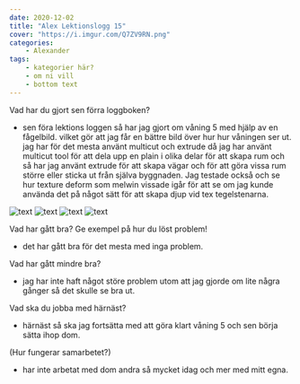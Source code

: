 ```yaml
---
date: 2020-12-02
title: "Alex Lektionslogg 15"
cover: "https://i.imgur.com/Q7ZV9RN.png"
categories: 
    - Alexander
tags:
    - kategorier här?
    - om ni vill
    - bottom text
---
```



Vad har du gjort sen förra loggboken?
- sen föra lektions loggen så har jag gjort om våning 5 med hjälp av en fågelbild. vilket gör att jag får en bättre bild över hur hur våningen ser ut.
jag har för det mesta använt multicut och extrude då jag har använt multicut tool för att dela upp en plain i olika delar för att skapa rum och så har jag använt extrude för att 
skapa vägar och för att göra vissa rum större eller sticka ut från själva byggnaden. 
Jag testade också och se hur texture deform som melwin vissade igår för att se om jag kunde använda det på något sätt för att skapa djup vid tex tegelstenarna.  

![text](https://cdn.discordapp.com/attachments/368028804784062467/783604230396837908/image0.jpg)
![text](https://cdn.discordapp.com/attachments/368028804784062467/783641001960013885/Screenshot_133.jpg)
![text](https://cdn.discordapp.com/attachments/368028804784062467/783641002744610836/Screenshot_132.jpg)
![text](https://cdn.discordapp.com/attachments/368028804784062467/783641006490910765/Screenshot_131.jpg)

Vad har gått bra? Ge exempel på hur du löst problem!
- det har gått bra för det mesta med inga problem.

Vad har gått mindre bra? 
- jag har inte haft något störe problem utom att jag gjorde om lite några gånger så det skulle se bra ut.

Vad ska du jobba med härnäst?
- härnäst så ska jag fortsätta med att göra klart våning 5 och sen börja sätta ihop dom.

(Hur fungerar samarbetet?)
- har inte arbetat med dom andra så mycket idag och mer med mitt egna.
